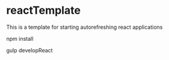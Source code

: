 # reactTemplate
This is a template for starting autorefreshing react applications

npm install 

gulp developReact
